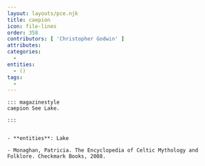 ```yaml
---
layout: layouts/pce.njk
title: caepion
icon: file-lines
order: 358
contributors: [ 'Christopher Godwin' ]
attributes:
categories:
  - 
entities:
  - ()
tags:
  - 
---
```

``` tab [group1:Info]
::: magazinestyle
caepion See Lake.

:::
```
``` tab [group1:Attributes]
```
``` tab [group1:Entities]
- **entities**: Lake
```
``` tab [group1:Sources]
- Monaghan, Patricia. The Encyclopedia of Celtic Mythology and Folklore. Checkmark Books, 2008.
```
